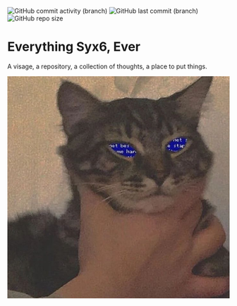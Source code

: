 ![GitHub commit activity (branch)](https://img.shields.io/github/commit-activity/t/emilasheras/s6/master?style=flat-square&color=ff9900) 
![GitHub last commit (branch)](https://img.shields.io/github/last-commit/emilasheras/s6/master?style=flat-square&color=ff9900) 
![GitHub repo size](https://img.shields.io/github/repo-size/emilasheras/s6?style=flat-square&color=ff9900) 

# Everything Syx6, Ever

A visage, a repository, a collection of thoughts, a place to put things.

<!-- add a image -->
![Syx6](assets/images/s6.jpg)
